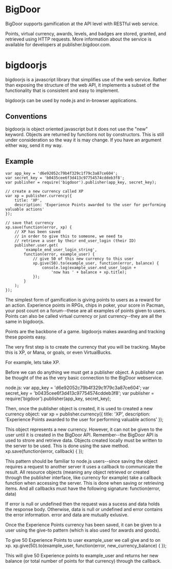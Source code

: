 BigDoor
=======
BigDoor supports gamification at the API level with RESTful web service.

Points, virtual currency, awards, levels, and badges are stored, granted, and retrieved using HTTP requests. More information about the service is available for developers at publisher.bigdoor.com.

bigdoorjs
=========
bigdoorjs is a javascript library that simplifies use of the web service. Rather than exposing the structure of the web API, it implements a subset of the functionality that is consistent and easy to implement.

bigdoorjs can be used by node.js and in-browser applications.

Conventions
-----------
bigdoorjs is object oriented javascript but it does not use the "new" keyword. Objects are returned by functions not by constructors. This is still under consideration so the way it is may change. If you have an argument either way, send it my way.

Example
--------
	var app_key = 'd6e92052c79b4f329c1f79c3a87ce604';
	var secret_key = 'b0435cee6f3d413c97754574cddeb3f8';
	var publisher = require('bigdoor').publisher(app_key, secret_key);

	// create a new currency called XP
	var xp = publisher.currency({
		title: 'XP',
		description: 'Experience Points awarded to the user for performing valuable actions'
	});

	// save that currency
	xp.save(function(error, xp) {
		// XP has been saved
		// in order to give this to someone, we need to 
		// retrieve a user by their end_user_login (their ID)
		publisher.user.get(
			'example_end_user_login_string',
			function(error, example_user) {
				// give 50 of this new currency to this user
				xp.give(50).to(example_user, function(error, balance) {
					console.log(example_user.end_user_login +
						'now has ' + balance + xp.title);
				});
			}
		);
	});

The simplest form of gamification is giving points to users as a reward for an action. Experience points in RPGs, chips in poker, your score in Pacman, your post count on a forum--these are all examples of points given to users. Points can also be called virtual currency or just currency--they are all the same in bigdoorjs.

Points are the backbone of a game. bigdoorjs makes awarding and tracking these ppoints easy.

The very first step is to create the currency that you will be tracking. Maybe this is XP, or Mana, or goals, or even VirtualBucks.

For example, lets take XP.

Before we can do anything we must get a publisher object. A publisher can be thought of the as the very basic connection to the BigDoor webservice.

node.js:
	var app_key = 'd6e92052c79b4f329c1f79c3a87ce604';
	var secret_key = 'b0435cee6f3d413c97754574cddeb3f8';
	var publisher = require('bigdoor').publisher(app_key, secret_key);

Then, once the publisher object is created, it is used to created a new currency object:
	var xp = publisher.currency({
		title: 'XP',
		description: 'Experience Points awarded to the user for performing valuable actions'
	});

This object represents a new currency. However, it can not be given to the user until it is created in the BigDoor API. Remember--the BigDoor API is used to strore and retrieve data. Objects created locally must be written to the server to be used. This is done using the save method.
	xp.save(function(error, callback) { });

This pattern should be familiar to node.js users--since saving the object requires a request to another server it uses a callback to communicate the result. All resource objects (meaning any object retrieved or created through the publisher interface, like currency for example) take a callback function when accessing the server. This is done when saving or retrieving items. And all callbacks must have the following signature:
function(error, data) 

If error is null or undefined then the request was a sucess and data holds the response body. Otherwise, data is null or undefined and error contains the error information. error and data are mutually exlusive.

Once the Experience Points currency has been saved, it can be given to a user using the give-to pattern (which is also used for awards and goods).

To give 50 Experience Points to user example_user we call give and to on xp.
	xp.give(50).to(example_user, function(error, new_currency_balance) { });

This will give 50 Experience points to example_user and returns her new balance (or total number of points for that currency) through the callback.

